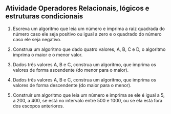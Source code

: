 ## Atividade Operadores Relacionais, lógicos e estruturas condicionais

1. Escreva um algoritmo que leia um número e imprima a raiz quadrada do número caso ele seja positivo ou igual a zero e o quadrado do número caso ele seja negativo.

2. Construa um algoritmo que dado quatro valores, A, B, C e D, o algoritmo imprima o maior e o menor valor. 

3. Dados três valores A, B e C, construa um algoritmo, que imprima os valores de forma ascendente (do menor para o maior).

4. Dados três valores A, B e C, construa um algoritmo, que imprima os valores de forma descendente (do maior para o menor).

5. Construir um algoritmo que leia um número e imprima se ele é igual a 5, a 200, a 400, se está no intervalo entre 500 e 1000, ou se ela está fora dos escopos anteriores. 
